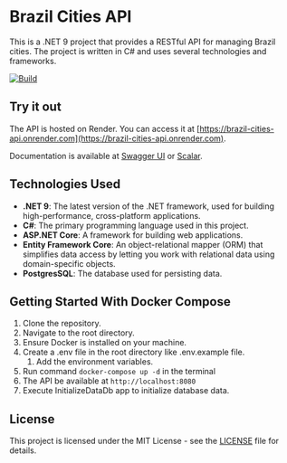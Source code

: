 # Brazil Cities API

This is a .NET 9 project that provides a RESTful API for managing Brazil cities. The project is written in C# and uses several technologies and frameworks.

[![Build](https://github.com/lucasfm95/brazil-cities-api/actions/workflows/build.yml/badge.svg)](https://github.com/lucasfm95/brazil-cities-api/actions/workflows/build.yml)

## Try it out

The API is hosted on Render. You can access it at [https://brazil-cities-api.onrender.com](https://brazil-cities-api.onrender.com).

Documentation is available at [Swagger UI](https://brazil-cities-api.onrender.com/swagger/index.html) or [Scalar](https://brazil-cities-api.onrender.com/scalar/v1).

## Technologies Used

- **.NET 9**: The latest version of the .NET framework, used for building high-performance, cross-platform applications.
- **C#**: The primary programming language used in this project.
- **ASP.NET Core**: A framework for building web applications.
- **Entity Framework Core**: An object-relational mapper (ORM) that simplifies data access by letting you work with relational data using domain-specific objects.
- **PostgresSQL**: The database used for persisting data.

## Getting Started With Docker Compose

1. Clone the repository.
2. Navigate to the root directory.
3. Ensure Docker is installed on your machine.
4. Create a .env file in the root directory like .env.example file.
    1. Add the environment variables.
5. Run command `docker-compose up -d` in the terminal
6. The API be available at `http://localhost:8080`
7. Execute InitializeDataDb app to initialize database data.

## License

This project is licensed under the MIT License - see the [LICENSE](LICENSE) file for details.